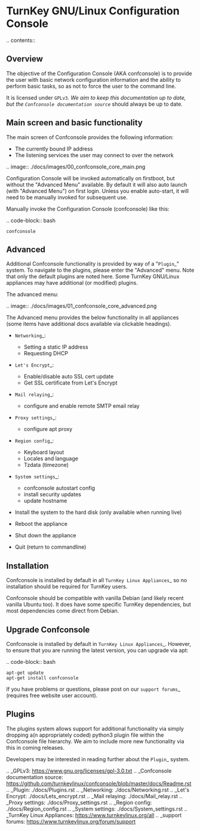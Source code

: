 TurnKey GNU/Linux Configuration Console
=======================================

.. contents::

Overview
--------

The objective of the Configuration Console (AKA confconsole) is to 
provide the user with basic network configuration information and the
ability to perform basic tasks, so as not to force the user to the
command line.

It is licensed under `GPLv3`_. We aim to keep this documentation up to
date, but the `Confconsole documentation source`_ should always be up to
date.

Main screen and basic functionality
-----------------------------------

The main screen of Confconsole provides the following information:

- The currently bound IP address
- The listening services the user may connect to over the network

.. image:: ./docs/images/00_confconsole_core_main.png

Configuration Console will be invoked automatically on firstboot, but without
the "Advanced Menu" available. By default it will also auto launch (with
"Advanced Menu") on first login. Unless you enable auto-start, it will
need to be manually invoked for subsequent use.

Manually invoke the Configuration Console (confconsole) like this:

.. code-block:: bash

    confconsole

Advanced
--------

Additional Confconsole functionality is provided by way of a
"`Plugin`_" system. To navigate to the plugins, please enter the
"Advanced" menu. Note that only the default plugins are noted here.
Some TurnKey GNU/Linux appliances may have additional (or modified)
plugins.

The advanced menu:

.. image:: ./docs/images/01_confconsole_core_advanced.png

The Advanced menu provides the below functionality in all appliances
(some items have additional docs available via clickable headings).

- `Networking`_:

  - Setting a static IP address
  - Requesting DHCP

- `Let's Encrypt`_:

  - Enable/disable auto SSL cert update
  - Get SSL certificate from Let's Encrypt

- `Mail relaying`_:

  - configure and enable remote SMTP email relay

- `Proxy settings`_:

  - configure apt proxy

- `Region config`_:

  - Keyboard layout
  - Locales and language
  - Tzdata (timezone)

- `System settings`_:

  - confconsole autostart config
  - install security updates
  - update hostname

- Install the system to the hard disk (only available when running live)
- Reboot the appliance
- Shut down the appliance
- Quit (return to commandline)

Installation
------------

Confconsole is installed by default in all `TurnKey Linux Appliances`_
so no installation should be required for TurnKey users.

Confconsole should be compatible with vanilla Debian (and likely recent
vanilla Ubuntu too). It does have some specific TurnKey dependencies,
but most dependencies come direct from Debian.

Upgrade Confconsole
-------------------

Confconsole is installed by default in `TurnKey Linux Appliances`_. However,
to ensure that you are running the latest version, you can upgrade via apt:

.. code-block:: bash

    apt-get update
    apt-get install confconsole

If you have problems or questions, please post on our `support forums`_
(requires free website user account).

Plugins
-------

The plugins system allows support for additional functionality via simply
dropping a(n appropriately coded) python3 plugin file within the Confconsole
file hierarchy. We aim to include more new functionality via this in coming
releases.

Developers may be interested in reading further about the `Plugin`_ system.

.. _GPLv3: https://www.gnu.org/licenses/gpl-3.0.txt
.. _Confconsole documentation source: https://github.com/turnkeylinux/confconsole/blob/master/docs/Readme.rst
.. _Plugin: ./docs/Plugins.rst
.. _Networking: ./docs/Networking.rst
.. _Let's Encrypt: ./docs/Lets_encrypt.rst
.. _Mail relaying: ./docs/Mail_relay.rst
.. _Proxy settings: ./docs/Proxy_settings.rst
.. _Region config: ./docs/Region_config.rst
.. _System settings: ./docs/System_settings.rst
.. _TurnKey Linux Appliances: https://www.turnkeylinux.org/all
.. _support forums: https://www.turnkeylinux.org/forum/support
